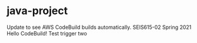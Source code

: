 # java-project
Update to see AWS CodeBuild builds automatically.
SEIS615-02 Spring 2021 Hello CodeBuild! Test trigger two
